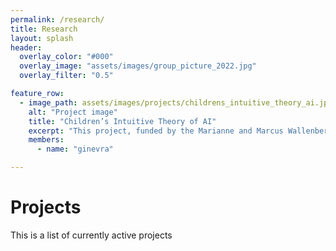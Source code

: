 ```yaml
---
permalink: /research/
title: Research
layout: splash
header: 
  overlay_color: "#000"
  overlay_image: "assets/images/group_picture_2022.jpg"
  overlay_filter: "0.5"

feature_row:
  - image_path: assets/images/projects/childrens_intuitive_theory_ai.jpg
    alt: "Project image"
    title: "Children’s Intuitive Theory of AI"
    excerpt: "This project, funded by the Marianne and Marcus Wallenberg Foundation (2023-2026), will explore trustworthy robots for preschoolers."
    members:
      - name: "ginevra"

---
```


# Projects
This is a list of currently active projects

<!-- {% include feature_row_research type="left" %} -->
